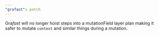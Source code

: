 ```yaml
---
"grafast": patch
---
```


Gra*fast* will no longer hoist steps into a mutationField layer plan making it
safer to mutate `context` and similar things during a mutation.
